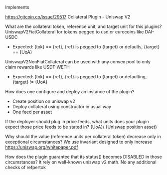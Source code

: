 Implements

https://gitcoin.co/issue/29517
Collateral Plugin - Uniswap V2 

What are the collateral token, reference unit, and target unit for this plugins?
UniswapV2FiatCollateral for tokens pegged to usd or eurocoins like DAI-USDC
* Expected: {tok} == {ref}, {ref} is pegged to {target} or defaults, {target} == {UoA}

UniswapV2NonFiatCollateral can be used with any convex pool to only claim rewards like USDT-WETH
* Expected: {tok} == {ref}, {ref} is pegged to {target} or defaulting, {target} != {UoA}

How does one configure and deploy an instance of the plugin?
- Create position on uniswap v2
- Deploy collateral using constructor in usual way
- One feed per asset

If the deployer should plug in price feeds, what units does your plugin expect those price feeds to be stated in?
 {UoA}/ {Uniswap position asset}
 
Why should the value (reference units per collateral token) decrease only in exceptional circumstances?
We use invariant designed to only increase
https://uniswap.org/whitepaper.pdf

How does the plugin guarantee that its status() becomes DISABLED in those circumstances?
It rely on well-known uniswap v2 math. No any additional checks of refpertok

